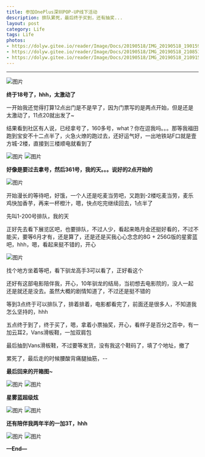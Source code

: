 ```yaml
---
title: 参加OnePlus深圳POP-UP线下活动
description: 排队累死，最后终于买到，还有抽奖...
layout: post
category: Life
tags: Life
photos:
- https://dolyw.gitee.io/reader/Image/Docs/20190518/IMG_20190518_190159.jpg
- https://dolyw.gitee.io/reader/Image/Docs/20190518/IMG_20190518_210851.jpg
- https://dolyw.gitee.io/reader/Image/Docs/20190518/IMG_20190518_210915.jpg
---
```


-----

![图片](https://dolyw.gitee.io/reader/Image/Docs/20190518/Screenshot_20190514-100211.jpg)

**终于18号了，hhh，太激动了**

一开始我还觉得打算12点出门是不是早了，因为门票写的是两点开始，但是还是太激动了，11点20就出发了~

结果看到社区有人说，已经拿号了，160多号，what？你在逗我吗。。。那等我福田跑到宝安不十二点半了，火急火燎的跑过去，还好运气好，一出地铁站F口就是壹方城-2楼，直接到三楼顺电就看到了

![图片](https://dolyw.gitee.io/reader/Image/Docs/20190518/IMG_20190518_125336.jpg)
![图片](https://dolyw.gitee.io/reader/Image/Docs/20190518/IMG_20190518_124808.jpg)

**好像是要过去拿号，然后361号，我的天。。。说好的2点开始的**

![图片](https://dolyw.gitee.io/reader/Image/Docs/20190518/IMG_20190518_125209.jpg)

开始漫长的等待吧，好饿，一个人还是吃麦当劳吧，又跑到-2楼吃麦当劳，麦乐鸡快加香芋，再来一杯橙汁，嗯，快点吃完继续回去，1点半了

先叫1-200号排队，我的天

正好先去看下展览区吧，也要排队，不过人少，看起来皓月金还挺好看的，不过不能买，要等6月才有，还是算了，还是还是买我心心念念的8G + 256G版的星雾蓝吧，hhh，嗯，看起来挺不错的，开心

![图片](https://dolyw.gitee.io/reader/Image/Docs/20190518/IMG_20190518_153036.jpg)

找个地方坐着等吧，看下驯龙高手3可以看了，正好看这个

还好有这部电影陪伴我，开心，10年驯龙的结局，当初想去电影院的，没人一起还是就还是没去。虽然大概的剧情知道了，不过还是挺不错的

等到3点终于可以排队了，排着排着，电影都看完了，前面还是很多人，不知道我怎么坚持的，hhh

五点终于到了，终于买了，嗯，拿着小票抽奖，开心，看样子是百分之百中，有一加云耳2，Vans滑板鞋，一加双肩包

最后抽到Vans滑板鞋，不过要等发货，没有我这个鞋码了，填了个地址，撤了

累死了，最后走的时候腰酸背痛腿抽筋，--

**最后回来的开箱图~**

![图片](https://dolyw.gitee.io/reader/Image/Docs/20190518/IMG_20190518_190159.jpg)
![图片](https://dolyw.gitee.io/reader/Image/Docs/20190518/IMG_20190518_210851.jpg)

**星雾蓝超级炫**

![图片](https://dolyw.gitee.io/reader/Image/Docs/20190518/IMG_20190518_210915.jpg)
![图片](https://dolyw.gitee.io/reader/Image/Docs/20190518/IMG_20190518_210947.jpg)

**还有陪伴我两年半的一加3T，hhh**

![图片](https://dolyw.gitee.io/reader/Image/Docs/20190518/IMG_20190518_214528.jpg)
![图片](https://dolyw.gitee.io/reader/Image/Docs/20190518/IMG_20190518_214554.jpg)

**—End—**